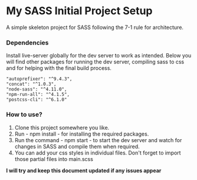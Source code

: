 # My SASS Initial Project Setup

A simple skeleton project for SASS following the 7-1 rule for architecture.

### Dependencies
Install live-server globally for the dev server to work as intended.
Below you will find other packages for running the dev server, compiling sass to css and for helping with the final build process.
```
"autoprefixer": "^9.4.3",
"concat": "^1.0.3",
"node-sass": "^4.11.0",
"npm-run-all": "^4.1.5",
"postcss-cli": "^6.1.0"
```

### How to use?

1. Clone this project somewhere you like.
2. Run - npm install - for installing the required packages.
3. Run the command - npm start - to start the dev server and watch for changes in SASS and compile them when required.
4. You can add your css styles in individual files. Don't forget to import those partial files into main.scss

**I will try and keep this document updated if any issues appear**
